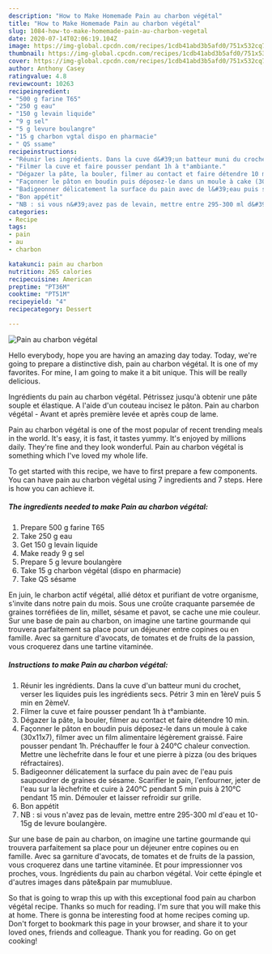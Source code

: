 ```yaml
---
description: "How to Make Homemade Pain au charbon végétal"
title: "How to Make Homemade Pain au charbon végétal"
slug: 1084-how-to-make-homemade-pain-au-charbon-vegetal
date: 2020-07-14T02:06:19.104Z
image: https://img-global.cpcdn.com/recipes/1cdb41abd3b5afd0/751x532cq70/pain-au-charbon-vegetal-photo-principale-de-la-recette.jpg
thumbnail: https://img-global.cpcdn.com/recipes/1cdb41abd3b5afd0/751x532cq70/pain-au-charbon-vegetal-photo-principale-de-la-recette.jpg
cover: https://img-global.cpcdn.com/recipes/1cdb41abd3b5afd0/751x532cq70/pain-au-charbon-vegetal-photo-principale-de-la-recette.jpg
author: Anthony Casey
ratingvalue: 4.8
reviewcount: 10263
recipeingredient:
- "500 g farine T65"
- "250 g eau"
- "150 g levain liquide"
- "9 g sel"
- "5 g levure boulangre"
- "15 g charbon vgtal dispo en pharmacie"
- " QS ssame"
recipeinstructions:
- "Réunir les ingrédients. Dans la cuve d&#39;un batteur muni du crochet, verser les liquides puis les ingrédients secs. Pétrir 3 min en 1èreV puis 5 min en 2èmeV."
- "Filmer la cuve et faire pousser pendant 1h à t°ambiante."
- "Dégazer la pâte, la bouler, filmer au contact et faire détendre 10 min."
- "Façonner le pâton en boudin puis déposez-le dans un moule à cake (30x11x7), filmer avec un film alimentaire légèrement graissé. Faire pousser pendant 1h. Préchauffer le four à 240°C chaleur convection. Mettre une lèchefrite dans le four et une pierre à pizza (ou des briques réfractaires)."
- "Badigeonner délicatement la surface du pain avec de l&#39;eau puis saupoudrer de graines de sésame. Scarifier le pain, l&#39;enfourner, jeter de l&#39;eau sur la lèchefrite et cuire à 240°C pendant 5 min puis à 210°C pendant 15 min. Démouler et laisser refroidir sur grille."
- "Bon appétit"
- "NB : si vous n&#39;avez pas de levain, mettre entre 295-300 ml d&#39;eau et 10-15g de levure boulangère."
categories:
- Recipe
tags:
- pain
- au
- charbon

katakunci: pain au charbon 
nutrition: 265 calories
recipecuisine: American
preptime: "PT36M"
cooktime: "PT51M"
recipeyield: "4"
recipecategory: Dessert

---
```



![Pain au charbon végétal](https://img-global.cpcdn.com/recipes/1cdb41abd3b5afd0/751x532cq70/pain-au-charbon-vegetal-photo-principale-de-la-recette.jpg)

Hello everybody, hope you are having an amazing day today. Today, we're going to prepare a distinctive dish, pain au charbon végétal. It is one of my favorites. For mine, I am going to make it a bit unique. This will be really delicious.

Ingrédients du pain au charbon végétal. Pétrissez jusqu&#39;à obtenir une pâte souple et élastique. A l&#39;aide d&#39;un couteau incisez le pâton. Pain au charbon végétal - Avant et après première levée et après coup de lame.

Pain au charbon végétal is one of the most popular of recent trending meals in the world. It's easy, it is fast, it tastes yummy. It's enjoyed by millions daily. They're fine and they look wonderful. Pain au charbon végétal is something which I've loved my whole life.


To get started with this recipe, we have to first prepare a few components. You can have pain au charbon végétal using 7 ingredients and 7 steps. Here is how you can achieve it.

<!--inarticleads1-->

##### The ingredients needed to make Pain au charbon végétal:

1. Prepare 500 g farine T65
1. Take 250 g eau
1. Get 150 g levain liquide
1. Make ready 9 g sel
1. Prepare 5 g levure boulangère
1. Take 15 g charbon végétal (dispo en pharmacie)
1. Take  QS sésame


En juin, le charbon actif végétal, allié détox et purifiant de votre organisme, s&#39;invite dans notre pain du mois. Sous une croûte craquante parsemée de graines torréfiées de lin, millet, sésame et pavot, se cache une mie couleur. Sur une base de pain au charbon, on imagine une tartine gourmande qui trouvera parfaitement sa place pour un déjeuner entre copines ou en famille. Avec sa garniture d&#39;avocats, de tomates et de fruits de la passion, vous croquerez dans une tartine vitaminée. 

<!--inarticleads2-->

##### Instructions to make Pain au charbon végétal:

1. Réunir les ingrédients. Dans la cuve d&#39;un batteur muni du crochet, verser les liquides puis les ingrédients secs. Pétrir 3 min en 1èreV puis 5 min en 2èmeV.
1. Filmer la cuve et faire pousser pendant 1h à t°ambiante.
1. Dégazer la pâte, la bouler, filmer au contact et faire détendre 10 min.
1. Façonner le pâton en boudin puis déposez-le dans un moule à cake (30x11x7), filmer avec un film alimentaire légèrement graissé. Faire pousser pendant 1h. Préchauffer le four à 240°C chaleur convection. Mettre une lèchefrite dans le four et une pierre à pizza (ou des briques réfractaires).
1. Badigeonner délicatement la surface du pain avec de l&#39;eau puis saupoudrer de graines de sésame. Scarifier le pain, l&#39;enfourner, jeter de l&#39;eau sur la lèchefrite et cuire à 240°C pendant 5 min puis à 210°C pendant 15 min. Démouler et laisser refroidir sur grille.
1. Bon appétit
1. NB : si vous n&#39;avez pas de levain, mettre entre 295-300 ml d&#39;eau et 10-15g de levure boulangère.


Sur une base de pain au charbon, on imagine une tartine gourmande qui trouvera parfaitement sa place pour un déjeuner entre copines ou en famille. Avec sa garniture d&#39;avocats, de tomates et de fruits de la passion, vous croquerez dans une tartine vitaminée. Et pour impressionner vos proches, vous. Ingrédients du pain au charbon végétal. Voir cette épingle et d&#39;autres images dans pâte&amp;pain par mumubluue. 

So that is going to wrap this up with this exceptional food pain au charbon végétal recipe. Thanks so much for reading. I'm sure that you will make this at home. There is gonna be interesting food at home recipes coming up. Don't forget to bookmark this page in your browser, and share it to your loved ones, friends and colleague. Thank you for reading. Go on get cooking!
